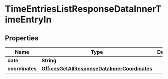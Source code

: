 

# TimeEntriesListResponseDataInnerTimeEntryIn


## Properties

| Name | Type | Description | Notes |
|------------ | ------------- | ------------- | -------------|
|**date** | **String** |  |  [optional] |
|**coordinates** | [**OfficesGetAllResponseDataInnerCoordinates**](OfficesGetAllResponseDataInnerCoordinates.md) |  |  [optional] |




